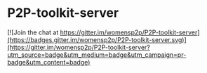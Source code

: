 # P2P-toolkit-server

[![Join the chat at https://gitter.im/womensp2p/P2P-toolkit-server](https://badges.gitter.im/womensp2p/P2P-toolkit-server.svg)](https://gitter.im/womensp2p/P2P-toolkit-server?utm_source=badge&utm_medium=badge&utm_campaign=pr-badge&utm_content=badge)
